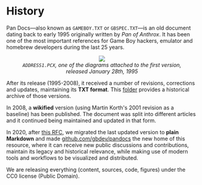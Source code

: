 # History

Pan Docs—also known as `GAMEBOY.TXT` or `GBSPEC.TXT`—is an old document dating back to early 1995 originally written by *Pan of Anthrox*. It has been one of the most important references for Game Boy hackers, emulator and homebrew developers during the last 25 years.

<figure style="text-align: center;">
  <img src="https://raw.githubusercontent.com/gbdev/pandocs/9161ef01138277bdf6a73e5fac60ea7d1957d11f/historical/1995-Jan-28-ATX-GBI/ADDRESS1.png">
  <figcaption><i><code>ADDRESS1.PCX</code>, one of the diagrams attached to the first version, released January 28th, 1995</i></figcaption>
</figure>

After its release (1995-2008), it received a number of revisions, corrections and updates, maintaining its **TXT format**. This [folder](https://github.com/gbdev/pandocs/tree/master/historical) provides a historical archive of those versions.

In 2008, a **wikified** version (using Martin Korth's 2001 revision as a baseline) has been published. The document was split into different articles and it continued being maintained and updated in that form.

In 2020, after [this RFC](https://github.com/gbdev/awesome-gbdev/issues/153), we migrated the last updated version to **plain Markdown** and made [github.com/gbdev/pandocs](https://github.com/gbdev/pandocs) the new home of this resource, where it can receive new public discussions and contributions, maintain its legacy and historical relevance, while making use of modern tools and workflows to be visualized and distributed.

We are releasing everything (content, sources, code, figures) under the CC0 license (Public Domain).
